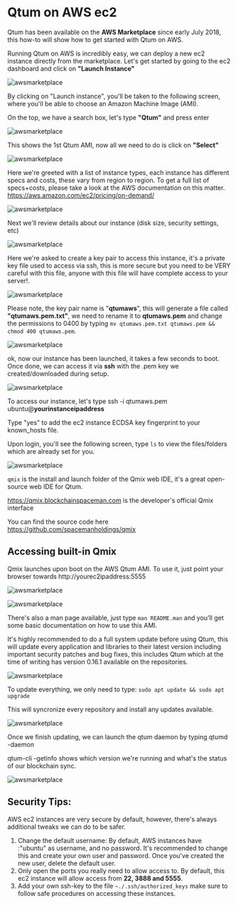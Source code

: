 # Qtum on AWS ec2



Qtum has been available on the **AWS Marketplace**  since early July 2018, this how-to will show how to get started with Qtum on AWS.

Running Qtum on AWS is incredibly easy, we can deploy a new ec2 instance directly from the marketplace. Let's get started by going to the ec2 dashboard and click on **"Launch Instance"**

![awsmarketplace](aws.jpg)

By clicking on "Launch instance", you'll be taken to the following screen, where you'll be able to choose an Amazon Machine Image (AMI). 

On the top, we have a search box, let's type **"Qtum"** and press enter



![awsmarketplace](aws2.jpg)





This shows the 1st Qtum AMI, now all we need to do is click on **"Select"**

![awsmarketplace](aws3.jpg)



Here we're greeted with a list of instance types, each instance has different specs and costs, these vary from region to region. To get a full list of specs+costs, please take a look at the AWS documentation on this matter.  https://aws.amazon.com/ec2/pricing/on-demand/

![awsmarketplace](aws4.jpg)



Next we'll review details about our instance (disk size, security settings, etc)

![awsmarketplace](aws5.jpg)

Here we're asked to create a key pair to access this instance, it's a private key file used to access via ssh, this is more secure but you need to be VERY careful with this file, anyone with this file will have complete access to your server!.

![awsmarketplace](aws6.jpg)

Please note, the key pair name is "**qtumaws**", this will generate a file called **"qtumaws.pem.txt"**, we need to rename it to **qtumaws.pem** and change the permissions to 0400 by typing `mv qtumaws.pem.txt qtumaws.pem && chmod 400 qtumaws.pem`.



![awsmarketplace](aws7.jpg)

ok, now our instance has been launched, it takes a few seconds to boot. Once done, we can access it via **ssh** with the .pem key we created/downloaded during setup.

![awsmarketplace](aws8.jpg)

To access our instance, let's type ssh -i qtumaws.pem ubuntu@**yourinstanceipaddress**

Type "yes" to add the ec2 instance ECDSA key fingerprint to your known_hosts file. 

Upon login, you'll see the following screen, type `ls` to view the files/folders which are already set for you.

![awsmarketplace](term1.jpg)

`qmix` is the install and launch folder of the Qmix web IDE, it's a great open-source web IDE for Qtum. 

https://qmix.blockchainspaceman.com is the developer's official Qmix interface

You can find the source code here https://github.com/spacemanholdings/qmix 

## Accessing built-in Qmix



Qmix launches upon boot on the AWS Qtum AMI. To use it, just point your browser towards http://yourec2ipaddress:5555

![awsmarketplace](qmix.jpg)

![awsmarketplace](term2.jpg)

There's also a man page available, just type `man README.man` and you'll get some basic documentation on how to use this AMI.

It's highly recommended to do a full system update before using Qtum, this will update every application and libraries to their latest version including important security patches and bug fixes, this includes Qtum which at the time of writing has version 0.16.1 available on the repositories. 

![awsmarketplace](term5.jpg)

To update everything, we only need to type: `sudo apt update && sudo apt upgrade`

This will syncronize every repository and install any updates available.

![awsmarketplace](term4.jpg)

Once we finish updating, we can launch the qtum daemon by typing qtumd -daemon 

qtum-cli -getinfo shows which version we're running and what's the status of our blockchain sync.

![awsmarketplace](term3.jpg)





## Security Tips:

AWS ec2 instances are very secure by default, however, there's always additional tweaks we can do to be safer.

1. Change the default username: By default, AWS instances have :"ubuntu" as username, and no password. It's recommended to change this and create your own user and password. Once you've created the new user, delete the default user.
2. Only open the ports you really need to allow access to. By default, this ec2 instance will allow access from **22, 3888 and 5555**.
3. Add your own ssh-key to the file `~./.ssh/authorized_keys` make sure to follow safe procedures on accessing these instances.